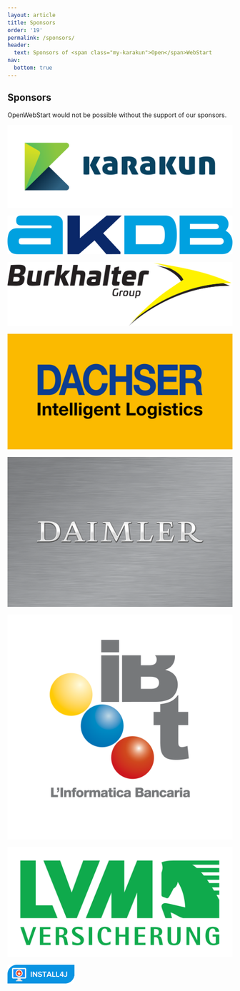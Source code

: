 ```yaml
---
layout: article
title: Sponsors
order: '19'
permalink: /sponsors/
header:
  text: Sponsors of <span class="my-karakun">Open</span>WebStart
nav:
  bottom: true
---
```


## Sponsors
<span class="text-highlight">Open<span>WebStart</span></span> would not be possible without the support of our sponsors.

<div class="spo-logo-box">

<a href="https://www.karakun.com/"><img class="spo-logo" src="/assets/images/organisations/karakun.svg" alt="Karakun AG"></a>

<a href="https://www.akdb.de/"><img class="spo-logo" src="/assets/images/organisations/akdb.svg" alt="Anstalt für Kommunale Datenverarbeitung in Bayern"></a>

<a href="https://www.burkhalter.ch/"><img class="spo-logo" src="/assets/images/organisations/burkhalter.svg" alt="Burkhalter Holding AG"></a>

<a href="https://www.dachser.com/"><img class="spo-logo" src="/assets/images/organisations/DACHSER.jpg" alt="DACHSER SE"></a>

<a href="https://www.daimler.com/"><img class="spo-logo" src="/assets/images/organisations/Daimler_Logotype.png" alt="Daimler AG"></a>

<a href="https://www.ibttn.it/"><img class="spo-logo" src="/assets/images/organisations/ibt.png" alt="Informatica Bancaria Trentina srl"></a>

<a href="https://www.lvm.de/"><img class="spo-logo" src="/assets/images/organisations/lvm.svg" alt="LVM Versicherung"></a>

<a href="https://www.ej-technologies.com/products/install4j/overview.html"><img class="spo-logo" src="/assets/images/organisations/install4j.png" alt="install4j"></a>

</div>
